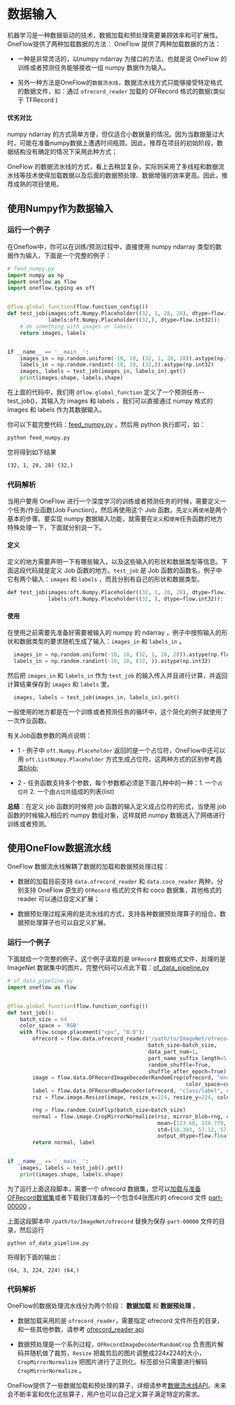 # 数据输入
机器学习是一种数据驱动的技术，数据加载和预处理需要兼顾效率和可扩展性。OneFlow提供了两种加载数据的方法： OneFlow 提供了两种加载数据的方法：

- 一种是非常灵活的，以numpy ndarray 为接口的方法，也就是说 OneFlow 的训练或者预测任务能够接收一组 numpy 数据作为输入。

- 另外一种方法是OneFlow的`数据流水线`，数据流水线方式只能够接受特定格式的数据文件，如：通过 `ofrecord_reader` 加载的 OFRecord 格式的数据(类似于 TFRecord )

#### 优劣对比

numpy ndarray 的方式简单方便，但仅适合小数据量的情况。因为当数据量过大时，可能在准备numpy数据上遭遇时间瓶颈。因此，推荐在项目的初始阶段，数据结构没有确定的情况下采用此种方式；

OneFlow 的数据流水线的方式，看上去稍显复杂，实际则采用了多线程和数据流水线等技术使得加载数据以及后面的数据预处理、数据增强的效率更高。因此，推荐成熟的项目使用。


## 使用Numpy作为数据输入
### 运行一个例子

在Oneflow中，你可以在训练/预测过程中，直接使用 numpy ndarray 类型的数据作为输入，下面是一个完整的例子：

```python
# feed_numpy.py
import numpy as np
import oneflow as flow
import oneflow.typing as oft


@flow.global_function(flow.function_config())
def test_job(images:oft.Numpy.Placeholder((32, 1, 28, 28), dtype=flow.float),
             labels:oft.Numpy.Placeholder((32,), dtype=flow.int32)):
    # do something with images or labels
    return images, labels


if __name__ == '__main__':
    images_in = np.random.uniform(-10, 10, (32, 1, 28, 28)).astype(np.float32)
    labels_in = np.random.randint(-10, 10, (32,)).astype(np.int32)
    images, labels = test_job(images_in, labels_in).get()
    print(images.shape, labels.shape)
```

在上面的代码中，我们用 `@flow.global_function` 定义了一个预测任务--test_job()，其输入为 images 和 labels ，我们可以直接通过 numpy 格式的 images 和 labels 作为其数据输入。

你可以下载完整代码：[feed_numpy.py](../code/basics_topics/feed_numpy.py) ，然后用 python 执行即可，如：

```bash
python feed_numpy.py
```
您将得到如下结果
```bash
(32, 1, 28, 28) (32,)
```
### 代码解析
当用户要用 OneFlow 进行一个深度学习的训练或者预测任务的时候，需要定义一个任务/作业函数(Job Function)，然后再使用这个 Job 函数。先`定义`再`使用`是两个基本的步骤。要实现 numpy 数据输入功能，就需要在`定义`和`使用`任务函数的地方特殊处理一下，下面就分别说一下。

#### 定义
定义的地方需要声明一下有哪些输入，以及这些输入的形状和数据类型等信息。下面这段代码就是定义 Job 函数的地方。`test_job` 是 Job 函数的函数名，例子中它有两个输入：`images` 和 `labels` ，而且分别有自己的形状和数据类型。
```python
def test_job(images:oft.Numpy.Placeholder((32, 1, 28, 28), dtype=flow.float),
             labels:oft.Numpy.Placeholder((32, ), dtype=flow.int32)):
```
#### 使用
在使用之前需要先准备好需要被输入的 numpy 的 ndarray ，例子中按照输入的形状和数据类型的要求随机生成了输入：`images_in` 和 `labels_in` 。
```python
  images_in = np.random.uniform(-10, 10, (32, 1, 28, 28)).astype(np.float32)
  labels_in = np.random.randint(-10, 10, (32, )).astype(np.int32)
```

然后把 `images_in` 和 `labels_in` 作为 `test_job` 的输入传入并且进行计算，并返回计算结果保存到 `images` 和 `labels` 里。
```python
  images, labels = test_job(images_in, labels_in).get()
```

一般使用的地方都是在一个训练或者预测任务的循环中，这个简化的例子就使用了一次作业函数。

有关Job函数参数的两点说明：

* 1 - 例子中 `oft.Numpy.Placeholder` 返回的是一个占位符，OneFlow中还可以用 `oft.ListNumpy.Placeholder` 方式生成占位符，这两种方式的区别参考[两类blob](../extended_topics/consistent_mirrored.md);

* 2 - 任务函数支持多个参数，每个参数都必须是下面几种中的一种：1. 一个`占位符`  2. 一个由`占位符`组成的列表(list)

**总结**：在定义 job 函数的时候把 job 函数的输入定义成占位符的形式，当使用 job 函数的时候输入相应的 numpy 数组对象，这样就把 numpy 数据送入了网络进行训练或者预测。

## 使用OneFlow数据流水线
OneFlow 数据流水线解耦了数据的加载和数据预处理过程：

- 数据的加载目前支持 `data.ofrecord_reader` 和 `data.coco_reader` 两种，分别支持 OneFlow 原生的 `OFRecord` 格式的文件和 coco 数据集，其他格式的 reader 可以通过自定义扩展；

- 数据预处理过程采用的是流水线的方式，支持各种数据预处理算子的组合，数据预处理算子也可以自定义扩展。

### 运行一个例子
下面就给一个完整的例子，这个例子读取的是 `OFRecord` 数据格式文件，处理的是 ImageNet 数据集中的图片。完整代码可以点此下载：[of_data_pipeline.py](../code/basics_topics/of_data_pipeline.py)

```python
# of_data_pipeline.py
import oneflow as flow


@flow.global_function(flow.function_config())
def test_job():
    batch_size = 64
    color_space = 'RGB'
    with flow.scope.placement("cpu", "0:0"):
        ofrecord = flow.data.ofrecord_reader('/path/to/ImageNet/ofrecord',
                                             batch_size=batch_size,
                                             data_part_num=1,
                                             part_name_suffix_length=5,
                                             random_shuffle=True,
                                             shuffle_after_epoch=True)
        image = flow.data.OFRecordImageDecoderRandomCrop(ofrecord, "encoded",
                                                         color_space=color_space)
        label = flow.data.OFRecordRawDecoder(ofrecord, "class/label", shape=(), dtype=flow.int32)
        rsz = flow.image.Resize(image, resize_x=224, resize_y=224, color_space=color_space)

        rng = flow.random.CoinFlip(batch_size=batch_size)
        normal = flow.image.CropMirrorNormalize(rsz, mirror_blob=rng, color_space=color_space,
                                                mean=[123.68, 116.779, 103.939],
                                                std=[58.393, 57.12, 57.375],
                                                output_dtype=flow.float)
        return normal, label


if __name__ == '__main__':
    images, labels = test_job().get()
    print(images.shape, labels.shape)
```
为了运行上面这段脚本，需要一个 ofrecord 数据集，您可以[加载与准备OFRecord数据集](../extended_topics/how_to_make_ofdataset.md)或者下载我们准备的一个包含64张图片的 ofrecord 文件 [part-00000](https://oneflow-public.oss-cn-beijing.aliyuncs.com/online_document/docs/basics_topics/part-00000) 。

上面这段脚本中 `/path/to/ImageNet/ofrecord` 替换为保存 `part-00000` 文件的目录，然后运行
```
python of_data_pipeline.py
```
将得到下面的输出：
```
(64, 3, 224, 224) (64,)
```
### 代码解析
OneFlow的数据处理流水线分为两个阶段： **数据加载** 和 **数据预处理** 。

- 数据加载采用的是 `ofrecord_reader`，需要指定 ofrecord 文件所在的目录，和一些其他参数，请参考 [ofrecord_reader api](../api/data.html?highlight=ofrecord_reader#oneflow.data.ofrecord_reader)

- 数据预处理是一个系列过程，`OFRecordImageDecoderRandomCrop` 负责图片解码并随机做了裁剪，`Resize` 把裁剪后的图片调整成224x224的大小， `CropMirrorNormalize` 把图片进行了正则化。标签部分只需要进行解码 `CropMirrorNormalize` 。

OneFlow提供了一些数据加载和预处理的算子，详细请参考[数据流水线API](../api/data.html)。未来会不断丰富和优化这些算子，用户也可以自己定义算子满足特定的需求。

